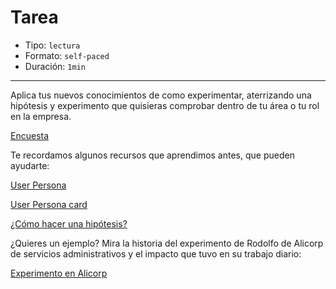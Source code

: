 # Tarea

* Tipo: `lectura`
* Formato: `self-paced`
* Duración: `1min`

***

Aplica tus nuevos conocimientos de como experimentar, aterrizando una hipótesis y experimento que quisieras comprobar dentro de tu área o tu rol en la empresa.

[Encuesta](https://laboratoria.typeform.com/to/QGfLUk?uid=xxxxx&email=xxxxx&name=xxxxx&cohortid=xxxxx&courseid=xxxxx&unitid=xxxxx&partid=xxxxx&fname=xxxxx)

Te recordamos algunos recursos que aprendimos antes, que pueden ayudarte:

[User Persona](https://vimeo.com/394516193)

[User Persona card](https://drive.google.com/file/d/1_9EJLHfG2cCGnGICfo8CQ-P65TzIdgan/view?usp=sharing)

[¿Cómo hacer una hipótesis?](https://vimeo.com/392091344)

¿Quieres un ejemplo? Mira la historia del experimento de Rodolfo de Alicorp de servicios administrativos y el impacto que tuvo en su trabajo diario:

[Experimento en Alicorp](https://vimeo.com/340712898)
